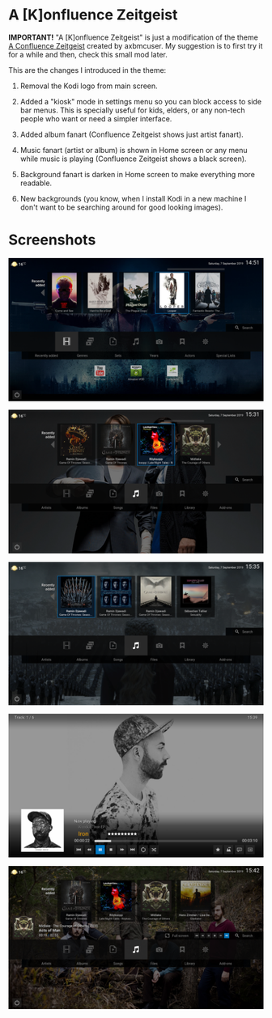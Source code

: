 A \[K\]onfluence Zeitgeist
==========================

**IMPORTANT!** "A \[K\]onfluence Zeitgeist" is just a modification of the theme
[A Confluence Zeitgeist](https://forum.kodi.tv/showthread.php?tid=242892&highlight=zeitgeist)
created by axbmcuser. My suggestion is to first try it for a while and then,
check this small mod later.

This are the changes I introduced in the theme:

  1. Removal the Kodi logo from main screen.

  2. Added a "kiosk" mode in settings menu so you can block access to side bar
     menus. This is specially useful for kids, elders, or any non-tech people
     who want or need a simpler interface.

  3. Added album fanart (Confluence Zeitgeist shows just artist fanart).

  4. Music fanart (artist or album) is shown in Home screen or any menu while
     music is playing (Confluence Zeitgeist shows a black screen).

  5. Background fanart is darken in Home screen to make everything more
     readable.

  6. New backgrounds (you know, when I install Kodi in a new machine I don't
     want to be searching around for good looking images).


Screenshots
===========

![Home - Recent Movie](documentation/screenshots/home-movie-recent.png "Home - Recent Movie")

![Home - Recent Album](documentation/screenshots/home-album-recent-artist-fanart.png "Home - Recent Album - Artist Fanart")

![Home - Recent Album](documentation/screenshots/home-album-recent-album-fanart.png "Home - Recent Album - Album Fanart")

![Player - Music](documentation/screenshots/player-music.png "Player - Music")

![Home - Player Back](documentation/screenshots/home-player-back.png "Home - Music Player Back")
